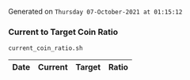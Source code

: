 Generated on `Thursday 07-October-2021 at 01:15:12`

### Current to Target Coin Ratio
`current_coin_ratio.sh`

Date|Current|Target|Ratio
---|---|---|---
